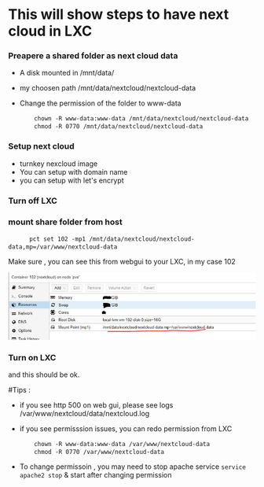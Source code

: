# This will show steps to have next cloud in LXC

### Preapere a shared folder as next cloud data
- A disk mounted in /mnt/data/
- my choosen path /mnt/data/nextcloud/nextcloud-data 
- Change the permission of the folder to www-data

          chown -R www-data:www-data /mnt/data/nextcloud/nextcloud-data     
          chmod -R 0770 /mnt/data/nextcloud/nextcloud-data

### Setup next cloud 
- turnkey nexcloud image
- You can setup with domain name
- you can setup with let's encrypt
 
### Turn off LXC

### mount share folder from host

          pct set 102 -mp1 /mnt/data/nextcloud/nextcloud-data,mp=/var/www/nextcloud-data

Make sure , you can see this from webgui to your LXC, in my case 102

![nc_mount.JPG](nc_mount.JPG)


### Turn on LXC
and this should be ok. 

#Tips : 

- if you see http 500 on web gui, please see logs /var/www/nextcloud/data/nextcloud.log 
- if you see permisssion issues, you can redo permission from LXC 

          chown -R www-data:www-data /var/www/nextcloud-data     
          chmod -R 0770 /var/www/nextcloud-data

- To change permissoin , you may need to stop apache service ```service apache2 stop``` & start after changing permission     
